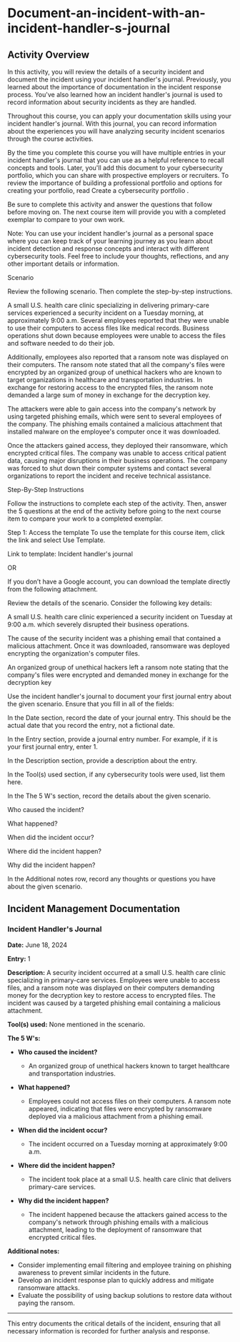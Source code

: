 # Document-an-incident-with-an-incident-handler-s-journal

## Activity Overview

In this activity, you will review the details of a security incident and document the incident using your incident handler's journal. Previously, you learned about the importance of documentation in the incident response process. You've also learned how an incident handler's journal is used to record information about security incidents as they are handled. 

Throughout this course, you can apply your documentation skills using your incident handler's journal. With this journal, you can record information about the experiences you will have analyzing security incident scenarios through the course activities. 

By the time you complete this course you will have multiple entries in your incident handler's journal that you can use as a helpful reference to recall concepts and tools. Later, you'll add this document to your cybersecurity portfolio, which you can share with prospective employers or recruiters. To review the importance of building a professional portfolio and options for creating your portfolio, read 
Create a cybersecurity portfolio
. 

Be sure to complete this activity and answer the questions that follow before moving on. The next course item will provide you with a completed exemplar to compare to your own work. 

Note: You can use your incident handler's journal as a personal space where you can keep track of your learning journey as you learn about incident detection and response concepts and interact with different cybersecurity tools. Feel free to include your thoughts, reflections, and any other important details or information.

Scenario

Review the following scenario. Then complete the step-by-step instructions.

A small U.S. health care clinic specializing in delivering primary-care services experienced a security incident on a Tuesday morning, at approximately 9:00 a.m. Several employees reported that they were unable to use their computers to access files like medical records. Business operations shut down because employees were unable to access the files and software needed to do their job.

Additionally, employees also reported that a ransom note was displayed on their computers. The ransom note stated that all the company's files were encrypted by an organized group of unethical hackers who are known to target organizations in healthcare and transportation industries. In exchange for restoring access to the encrypted files, the ransom note demanded a large sum of money in exchange for the decryption key. 

The attackers were able to gain access into the company's network by using targeted phishing emails, which were sent to several employees of the company. The phishing emails contained a malicious attachment that installed malware on the employee's computer once it was downloaded.

Once the attackers gained access, they deployed their ransomware, which encrypted critical files. The company was unable to access critical patient data, causing major disruptions in their business operations. The company was forced to shut down their computer systems and contact several organizations to report the incident and receive technical assistance.

Step-By-Step Instructions

Follow the instructions to complete each step of the activity. Then, answer the 5 questions at the end of the activity before going to the next course item to compare your work to a completed exemplar.

Step 1: Access the template
To use the template for this course item, click the link and select Use Template. 

Link to template: 
Incident handler's journal

OR

If you don’t have a Google account, you can download the template directly from the following attachment.


Review the details of the scenario. Consider the following key details:

A small U.S. health care clinic experienced a security incident on Tuesday at 9:00 a.m. which severely disrupted their business operations.

The cause of the security incident was a phishing email that contained a malicious attachment. Once it was downloaded, ransomware was deployed encrypting the organization's computer files.

An organized group of unethical hackers left a ransom note stating that the company's files were encrypted and demanded money in exchange for the decryption key

Use the incident handler's journal to document your first journal entry about the given scenario. Ensure that you fill in all of the fields:

In the Date section, record the date of your journal entry. This should be the actual date that you record the entry, not a fictional date.

In the Entry section, provide a journal entry number. For example, if it is your first journal entry, enter 1.

In the Description section, provide a description about the entry.

In the Tool(s) used section, if any cybersecurity tools were used, list them here. 

In the The 5 W's section, record the details about the given scenario.

Who caused the incident?

What happened?

When did the incident occur?

Where did the incident happen?

Why did the incident happen?

In the Additional notes row, record any thoughts or questions you have about the given scenario.

## Incident Management Documentation

### Incident Handler's Journal

**Date:** June 18, 2024

**Entry:** 1

**Description:** A security incident occurred at a small U.S. health care clinic specializing in primary-care services. Employees were unable to access files, and a ransom note was displayed on their computers demanding money for the decryption key to restore access to encrypted files. The incident was caused by a targeted phishing email containing a malicious attachment.

**Tool(s) used:** None mentioned in the scenario.

**The 5 W's:**

- **Who caused the incident?**
  - An organized group of unethical hackers known to target healthcare and transportation industries.

- **What happened?**
  - Employees could not access files on their computers. A ransom note appeared, indicating that files were encrypted by ransomware deployed via a malicious attachment from a phishing email.

- **When did the incident occur?**
  - The incident occurred on a Tuesday morning at approximately 9:00 a.m.

- **Where did the incident happen?**
  - The incident took place at a small U.S. health care clinic that delivers primary-care services.

- **Why did the incident happen?**
  - The incident happened because the attackers gained access to the company's network through phishing emails with a malicious attachment, leading to the deployment of ransomware that encrypted critical files.

**Additional notes:**
- Consider implementing email filtering and employee training on phishing awareness to prevent similar incidents in the future.
- Develop an incident response plan to quickly address and mitigate ransomware attacks.
- Evaluate the possibility of using backup solutions to restore data without paying the ransom.

---

This entry documents the critical details of the incident, ensuring that all necessary information is recorded for further analysis and response.
